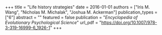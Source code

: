 +++
title = "Life history strategies"
date = 2016-01-01
authors = ["Iris M. Wang", "Nicholas M. Michalak", "Joshua M. Ackerman"]
publication_types = ["6"]
abstract = ""
featured = false
publication = "*Encyclopedia of Evolutionary Psychological Science*"
url_pdf = "https://doi.org/10.1007/978-3-319-16999-6_1926-1"
+++

